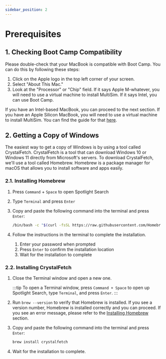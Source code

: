 ```yaml
---
sidebar_position: 2
---
```


# Prerequisites

## 1. Checking Boot Camp Compatibility

Please double-check that your MacBook is compatible with Boot Camp. You can do this by following these steps:

1. Click on the Apple logo in the top left corner of your screen.
2. Select "About This Mac."
3. Look at the "Processor" or "Chip" field. If it says Apple M-whatever, you will need to use a virtual machine to install MultiSim. If it says Intel, you can use Boot Camp.

If you have an Intel-based MacBook, you can proceed to the next section. If you have an Apple Silicon MacBook, you will need to use a virtual machine to install MultiSim. You can find the guide for that [here](../vm/setup-vm).

## 2. Getting a Copy of Windows

The easiest way to get a copy of Windows is by using a tool called CrystalFetch. CrystalFetch is a tool that can download Windows 10 or Windows 11 directly from Microsoft's servers. To download CrystalFetch, we'll use a tool called Homebrew. Homebrew is a package manager for macOS that allows you to install software and apps easily.

### 2.1. Installing Homebrew

1. Press `Command` + `Space` to open Spotlight Search
2. Type `Terminal` and press `Enter`
3. Copy and paste the following command into the terminal and press `Enter`:

    ```bash
    /bin/bash -c "$(curl -fsSL https://raw.githubusercontent.com/Homebrew/install/HEAD/install.sh)"
    ```

4. Follow the instructions in the terminal to complete the installation.
   1. Enter your password when prompted
   2. Press `Enter` to confirm the installation location
   3. Wait for the installation to complete

### 2.2. Installing CrystalFetch

1. Close the Terminal window and open a new one.

    :::tip
    To open a Terminal window, press `Command + Space` to open up Spotlight Search, type `Terminal`, and press `Enter`.
    :::

2. Run `brew --version` to verify that Homebrew is installed. If you see a version number, Homebrew is installed correctly and you can proceed. If you see an error message, please refer to the [Installing Homebrew](#21-installing-homebrew) section.
3. Copy and paste the following command into the terminal and press `Enter`:

    ```bash
    brew install crystalfetch
    ```

4. Wait for the installation to complete.
